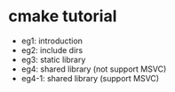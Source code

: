 # cmake tutorial

* eg1: introduction
* eg2: include dirs
* eg3: static library
* eg4: shared library (not support MSVC)
* eg4-1: shared library (support MSVC)
